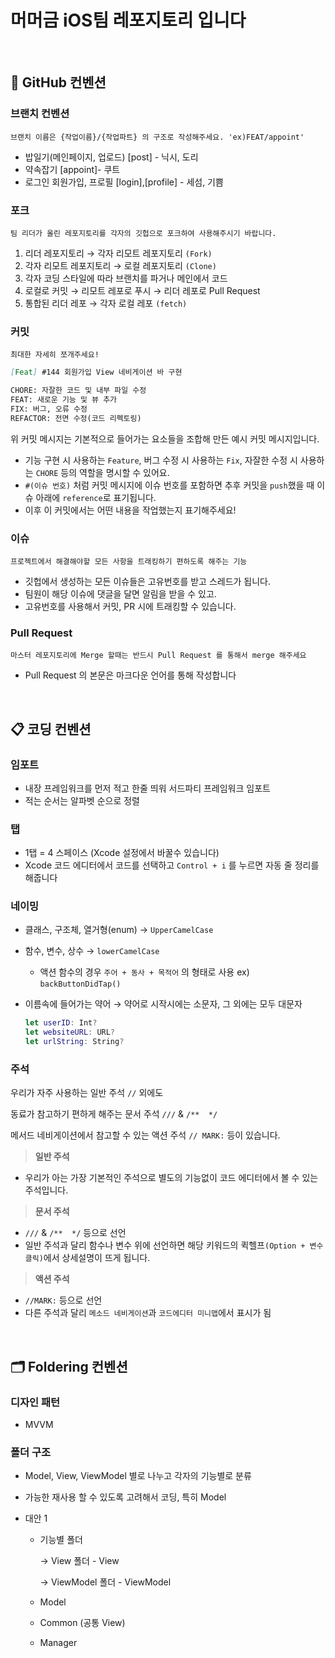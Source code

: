 # 머머금 iOS팀 레포지토리 입니다

<br/>

## 📇 GitHub 컨벤션
### 브랜치 컨벤션

`브랜치 이름은 {작업이름}/{작업파트} 의 구조로 작성해주세요. 'ex)FEAT/appoint'`

- 밥일기(메인페이지, 업로드) [post] - 닉시, 도리
- 약속잡기 [appoint]- 쿠트
- 로그인 회원가입, 프로필 [login],[profile] - 세섬, 기쁨


### 포크

`팀 리더가 올린 레포지토리를 각자의 깃헙으로 포크하여 사용해주시기 바랍니다.`

1. 리더 레포지토리 → 각자 리모트 레포지토리 `(Fork)`
2. 각자 리모트 레포지토리 → 로컬 레포지토리 `(Clone)`
3. 각자 코딩 스타일에 따라 브랜치를 파거나 메인에서 코드
4. 로컬로 커밋 → 리모트 레포로 푸시 → 리더 레포로 Pull Request
5. 통합된 리더 레포 → 각자 로컬 레포 `(fetch)`



### 커밋

`최대한 자세히 쪼개주세요!`

```markdown
[Feat] #144 회원가입 View 네비게이션 바 구현

CHORE: 자잘한 코드 및 내부 파일 수정
FEAT: 새로운 기능 및 뷰 추가
FIX: 버그, 오류 수정
REFACTOR: 전면 수정(코드 리펙토링)
```

위 커밋 메시지는 기본적으로 들어가는 요소들을 조합해 만든 예시 커밋 메시지입니다.

- 기능 구현 시 사용하는 `Feature`, 버그 수정 시 사용하는 `Fix`, 자잘한 수정 시 사용하는 `CHORE` 등의 역할을 명시할 수 있어요.
- `#(이슈 번호)` 처럼 커밋 메시지에 이슈 번호를 포함하면 추후 커밋을 `push`했을 때 이슈 아래에 `reference`로 표기됩니다.
- 이후 이 커밋에서는 어떤 내용을 작업했는지 표기해주세요!


### 이슈

`프로젝트에서 해결해야할 모든 사항을 트래킹하기 편하도록 해주는 기능`

- 깃헙에서 생성하는 모든 이슈들은 고유번호를 받고 스레드가 됩니다.
- 팀원이 해당 이슈에 댓글을 달면 알림을 받을 수 있고.
- 고유번호를 사용해서 커밋, PR 시에 트래킹할 수 있습니다.


### Pull Request

`마스터 레포지토리에 Merge 할때는 반드시 Pull Request 를 통해서 merge 해주세요`

- Pull Request 의 본문은 마크다운 언어를 통해 작성합니다


<br/>

## 📋 코딩 컨벤션


  ### 임포트
  
  - 내장 프레임워크를 먼저 적고 한줄 띄워 서드파티 프레임워크 임포트
  - 적는 순서는 알파벳 순으로 정렬
  
  
  ### 탭
  
  - 1탭 = 4 스페이스 (Xcode 설정에서 바꿀수 있습니다)
  - Xcode 코드 에디터에서 코드를 선택하고 `Control + i` 를 누르면 자동 줄 정리를 해줍니다


  ### 네이밍
  
  - 클래스, 구조체, 열거형(enum) → `UpperCamelCase`
  - 함수, 변수, 상수 → `lowerCamelCase`
      - 액션 함수의 경우 `주어 + 동사 + 목적어` 의 형태로 사용 ex) `backButtonDidTap()`
  - 이름속에 들어가는 약어 → 약어로 시작시에는 소문자, 그 외에는 모두 대문자
      
      ```swift
      let userID: Int?
      let websiteURL: URL?
      let urlString: String?
      ```
    

  ### 주석
  
  
  우리가 자주 사용하는 일반 주석 `//` 외에도
  
  동료가 참고하기 편하게 해주는 문서 주석 `///` & `/**  */`
  
  메서드 네비게이션에서 참고할 수 있는 액션 주석 `// MARK:`  등이 있습니다.
  
  
  > **일반 주석**
  > 
  - 우리가 아는 가장 기본적인 주석으로 별도의 기능없이 코드 에디터에서 볼 수 있는 주석입니다.
  
  > **문서 주석**
  > 
  - `///` & `/**  */` 등으로 선언
  - 일반 주석과 달리 함수나 변수 위에 선언하면 해당 키워드의 퀵헬프`(Option + 변수 클릭)`에서 상세설명이 뜨게 됩니다.
    
  > **액션 주석**
  > 
  - `//MARK:`   등으로 선언
  - 다른 주석과 달리 `메소드 네비게이션`과 `코드에디터 미니맵`에서 표시가 됨

<br/>

## 🗂️ Foldering 컨벤션

  ### 디자인 패턴
  
  - MVVM

  ### 폴더 구조
  
  - Model, View, ViewModel 별로 나누고 각자의 기능별로 분류
  - 가능한 재사용 할 수 있도록 고려해서 코딩, 특히 Model
   
  - 대안 1
      - 기능별 폴더
          
          → View 폴더 - View
          
          → ViewModel 폴더 - ViewModel
          
      - Model
      - Common (공통 View)
      - Manager

